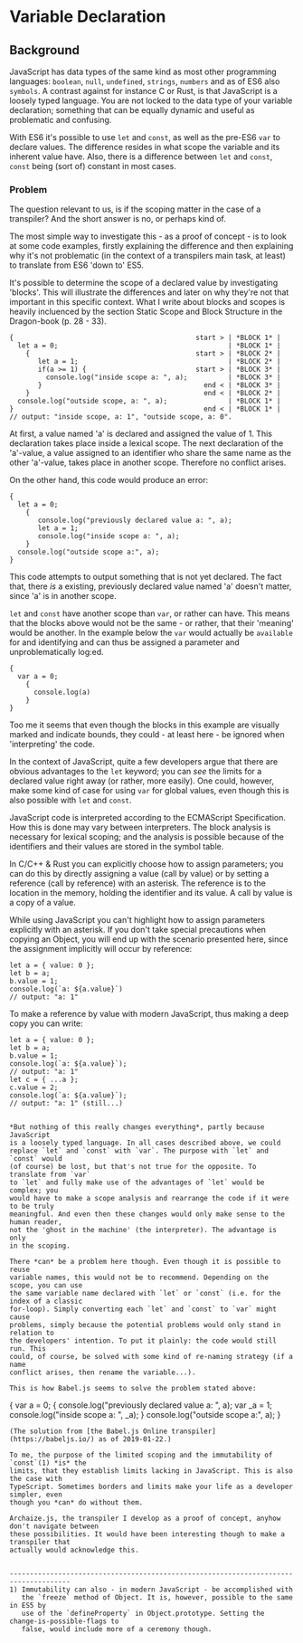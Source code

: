 # Variable Declaration


## Background

JavaScript has data types of the same kind as most other programming 
languages: `boolean`, `null`, `undefined`, `strings`, `numbers` and as of ES6 
also `symbols`. A contrast against for instance C or Rust, is that JavaScript 
is a loosely typed language. You are not locked to the data type of your 
variable declaration; something that can be equally dynamic and useful as 
problematic and confusing.

With ES6 it's possible to use `let` and `const`, as well as the pre-ES6 `var` to 
declare values. The difference resides in what scope the variable and its inherent 
value have. Also, there is a difference between `let` and `const`, `const` being (sort 
of) constant in most cases. 


### Problem
The question relevant to us, is if the scoping matter in the case of a transpiler? And the 
short answer is no, or perhaps kind of.

The most simple way to investigate this - as a proof of 
concept - is to look at some code examples, firstly explaining the difference and then 
explaining why it's not problematic (in the context of a transpilers main task, at 
least) to translate from ES6 'down to' ES5.

It's possible to determine the scope of a declared value by investigating 'blocks'. This 
will illustrate the differences and later on why they're not that important in this 
specific context. What I write about blocks and scopes is heavily incluenced by 
the section Static Scope and Block Structure in the Dragon-book (p. 28 - 33).


```
{                                             start > | *BLOCK 1* |
  let a = 0;                                          | *BLOCK 1* |
    {                                         start > | *BLOCK 2* |
       let a = 1;                                     | *BLOCK 2* |
       if(a >= 1) {                           start > | *BLOCK 3* |
         console.log("inside scope a: ", a);          | *BLOCK 3* |
       }                                        end < | *BLOCK 3* |
    }                                           end < | *BLOCK 2* | 
  console.log("outside scope, a: ", a);               | *BLOCK 1* | 
}                                               end < | *BLOCK 1* |
// output: "inside scope, a: 1", "outside scope, a: 0".
```

At first, a value named 'a' is declared and assigned the value of 1. This
declaration takes place inside a lexical scope. The next declaration of the
'a'-value, a value assigned to an identifier who share the same name as the other
'a'-value, takes place in another scope. Therefore no conflict arises.

On the other hand, this code would produce an error:

```
{
  let a = 0;
    {
       console.log("previously declared value a: ", a);
       let a = 1;
       console.log("inside scope a: ", a);
    }
  console.log("outside scope a:", a);
}
```

This code attempts to output something that is not yet declared. The fact
that, there *is* a existing, previously declared value named 'a' doesn't matter, since
'a' is in another scope. 

`let` and `const` have another scope than `var`, or rather can have.
This means that the blocks above would not be the same - or rather, that their 'meaning'
would be another. In the example below the `var` would actually be `available` for
and identifying and can thus be assigned a parameter and unproblematically log:ed.


```
{
  var a = 0;
    {
      console.log(a)
    }
}
```

Too me it seems that even though the blocks in this example are visually marked
and indicate bounds, they could - at least here - be ignored when
'interpreting' the code. 

In the context of JavaScript, quite a few developers argue that there are 
obvious advantages to the `let` keyword; you can *see* the limits for a 
declared value right away (or rather, more easily). One could, 
however, make some kind of case for using `var` for global values, even though
this is also possible with `let` and `const`.

JavaScript code is interpreted according to the ECMAScript Specification.
How this is done may vary between interpreters. The block analysis is necessary for
lexical scoping; and the analysis is possible because of the identifiers and 
their values are stored in the symbol table.

In C/C++ & Rust you can explicitly choose how to assign parameters;
you can do this by directly assigning a value (call by value) or by setting a 
reference (call by reference) with an asterisk. The reference
is to the location in the memory, holding the identifier and its value.
A call by value is a copy of a value. 

While using JavaScript you can't highlight how to assign parameters
explicitly with an asterisk. If you don't take special precautions
when copying an Object, you will end up with the scenario presented here,
since the assignment implicitly will occur by reference:

```
let a = { value: 0 };
let b = a;
b.value = 1;
console.log(`a: ${a.value}`)
// output: "a: 1"
```

To make a reference by value with modern JavaScript, thus making
a deep copy you can write:

```
let a = { value: 0 };
let b = a;
b.value = 1;
console.log(`a: ${a.value}`);
// output: "a: 1"
let c = { ...a };
c.value = 2;
console.log(`a: ${a.value}`);
// output: "a: 1" (still...)


*But nothing of this really changes everything*, partly because JavaScript 
is a loosely typed language. In all cases described above, we could 
replace `let` and `const` with `var`. The purpose with `let` and `const` would 
(of course) be lost, but that's not true for the opposite. To translate from `var` 
to `let` and fully make use of the advantages of `let` would be complex; you 
would have to make a scope analysis and rearrange the code if it were to be truly 
meaningful. And even then these changes would only make sense to the human reader, 
not the 'ghost in the machine' (the interpreter). The advantage is only 
in the scoping.

There *can* be a problem here though. Even though it is possible to reuse 
variable names, this would not be to recommend. Depending on the scope, you can use 
the same variable name declared with `let` or `const` (i.e. for the index of a classic 
for-loop). Simply converting each `let` and `const` to `var` might cause 
problems, simply because the potential problems would only stand in relation to 
the developers' intention. To put it plainly: the code would still run. This 
could, of course, be solved with some kind of re-naming strategy (if a name 
conflict arises, then rename the variable...). 

This is how Babel.js seems to solve the problem stated above:

```
{
  var a = 0;
    {
       console.log("previously declared value a: ", a);
       var _a = 1;
       console.log("inside scope a: ", _a);
    }
  console.log("outside scope a:", a);
}
```
(The solution from [the Babel.js Online transpiler](https://babeljs.io/) as of 2019-01-22.)

To me, the purpose of the limited scoping and the immutability of `const`(1) *is* the 
limits, that they establish limits lacking in JavaScript. This is also the case with 
TypeScript. Sometimes borders and limits make your life as a developer simpler, even 
though you *can* do without them.

Archaize.js, the transpiler I develop as a proof of concept, anyhow don't navigate between 
these possibilities. It would have been interesting though to make a transpiler that 
actually would acknowledge this.


-------------------------------------------------------------------------------------
1) Immutability can also - in modern JavaScript - be accomplished with 
   the `freeze` method of Object. It is, however, possible to the same in ES5 by
   use of the `defineProperty` in Object.prototype. Setting the change-is-possible-flags to
   false, would include more of a ceremony though. 





















